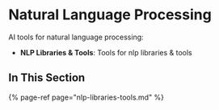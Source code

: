 # Natural Language Processing

AI tools for natural language processing:

- **NLP Libraries & Tools**: Tools for nlp libraries & tools

## In This Section

{% page-ref page="nlp-libraries-tools.md" %}

